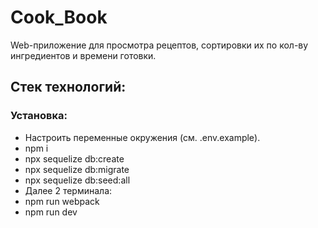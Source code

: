 # Cook_Book
Web-приложение для просмотра рецептов, сортировки их по кол-ву ингредиентов и времени готовки.

## Стек технологий:

### Установка:
* Настроить переменные окружения (см. .env.example).
* npm i
* npx sequelize db:create
* npx sequelize db:migrate
* npx sequelize db:seed:all
* Далее 2 терминала:
* npm run webpack
* npm run dev
